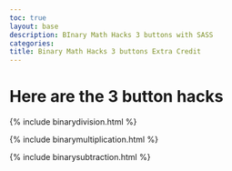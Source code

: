 ```yaml
---
toc: true
layout: base
description: BInary Math Hacks 3 buttons with SASS
categories: 
title: Binary Math Hacks 3 buttons Extra Credit
---
```


# Here are the 3 button hacks
{% include binarydivision.html %}

{% include binarymultiplication.html %}

{% include binarysubtraction.html %}